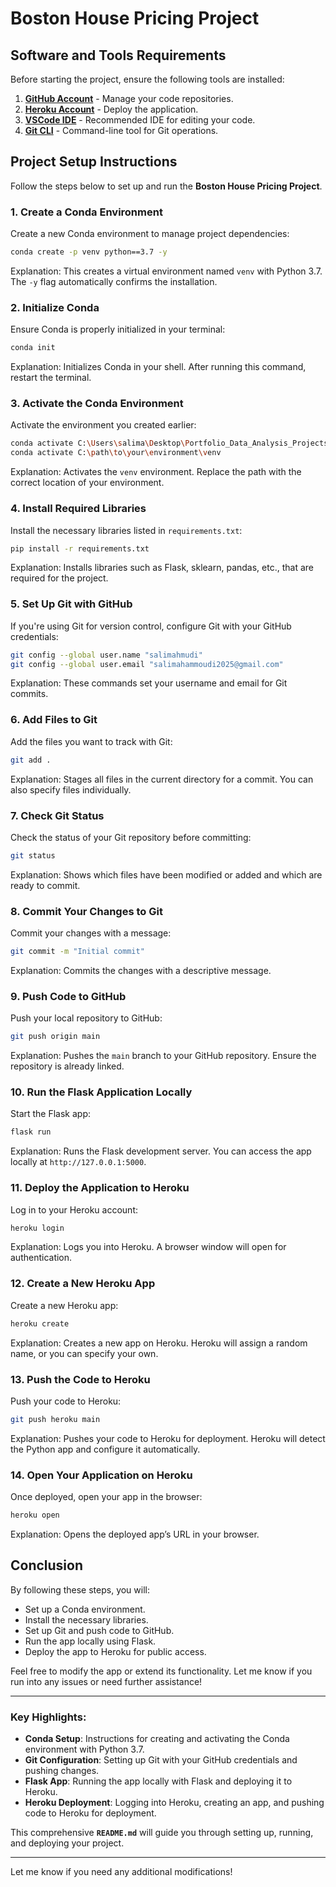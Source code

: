 # Boston House Pricing Project

## Software and Tools Requirements

Before starting the project, ensure the following tools are installed:

1. **[GitHub Account](https://github.com)** - Manage your code repositories.
2. **[Heroku Account](https://heroku.com)** - Deploy the application.
3. **[VSCode IDE](https://code.visualstudio.com/)** - Recommended IDE for editing your code.
4. **[Git CLI](https://git-scm.com/book/en/v2/Getting-Started-The-Command-Line)** - Command-line tool for Git operations.

## Project Setup Instructions

Follow the steps below to set up and run the **Boston House Pricing Project**.

### 1. Create a Conda Environment

Create a new Conda environment to manage project dependencies:

```bash
conda create -p venv python==3.7 -y
```

Explanation: This creates a virtual environment named `venv` with Python 3.7. The `-y` flag automatically confirms the installation.

### 2. Initialize Conda

Ensure Conda is properly initialized in your terminal:

```bash
conda init
```

Explanation: Initializes Conda in your shell. After running this command, restart the terminal.

### 3. Activate the Conda Environment

Activate the environment you created earlier:

```bash
conda activate C:\Users\salima\Desktop\Portfolio_Data_Analysis_Projects\Project4_EndToEndMachineLearningProject\housepricing\Bostonhousepricing\venv
conda activate C:\path\to\your\environment\venv
```

Explanation: Activates the `venv` environment. Replace the path with the correct location of your environment.

### 4. Install Required Libraries

Install the necessary libraries listed in `requirements.txt`:

```bash
pip install -r requirements.txt
```

Explanation: Installs libraries such as Flask, sklearn, pandas, etc., that are required for the project.

### 5. Set Up Git with GitHub

If you're using Git for version control, configure Git with your GitHub credentials:

```bash
git config --global user.name "salimahmudi"
git config --global user.email "salimahammoudi2025@gmail.com"
```

Explanation: These commands set your username and email for Git commits.

### 6. Add Files to Git

Add the files you want to track with Git:

```bash
git add .
```

Explanation: Stages all files in the current directory for a commit. You can also specify files individually.

### 7. Check Git Status

Check the status of your Git repository before committing:

```bash
git status
```

Explanation: Shows which files have been modified or added and which are ready to commit.

### 8. Commit Your Changes to Git

Commit your changes with a message:

```bash
git commit -m "Initial commit"
```

Explanation: Commits the changes with a descriptive message.

### 9. Push Code to GitHub

Push your local repository to GitHub:

```bash
git push origin main
```

Explanation: Pushes the `main` branch to your GitHub repository. Ensure the repository is already linked.

### 10. Run the Flask Application Locally

Start the Flask app:

```bash
flask run
```

Explanation: Runs the Flask development server. You can access the app locally at `http://127.0.0.1:5000`.

### 11. Deploy the Application to Heroku

Log in to your Heroku account:

```bash
heroku login
```

Explanation: Logs you into Heroku. A browser window will open for authentication.

### 12. Create a New Heroku App

Create a new Heroku app:

```bash
heroku create
```

Explanation: Creates a new app on Heroku. Heroku will assign a random name, or you can specify your own.

### 13. Push the Code to Heroku

Push your code to Heroku:

```bash
git push heroku main
```

Explanation: Pushes your code to Heroku for deployment. Heroku will detect the Python app and configure it automatically.

### 14. Open Your Application on Heroku

Once deployed, open your app in the browser:

```bash
heroku open
```

Explanation: Opens the deployed app’s URL in your browser.

## Conclusion

By following these steps, you will:

- Set up a Conda environment.
- Install the necessary libraries.
- Set up Git and push code to GitHub.
- Run the app locally using Flask.
- Deploy the app to Heroku for public access.

Feel free to modify the app or extend its functionality. Let me know if you run into any issues or need further assistance!

---

### Key Highlights:

- **Conda Setup**: Instructions for creating and activating the Conda environment with Python 3.7.
- **Git Configuration**: Setting up Git with your GitHub credentials and pushing changes.
- **Flask App**: Running the app locally with Flask and deploying it to Heroku.
- **Heroku Deployment**: Logging into Heroku, creating an app, and pushing code to Heroku for deployment.

This comprehensive **`README.md`** will guide you through setting up, running, and deploying your project.

---

Let me know if you need any additional modifications!